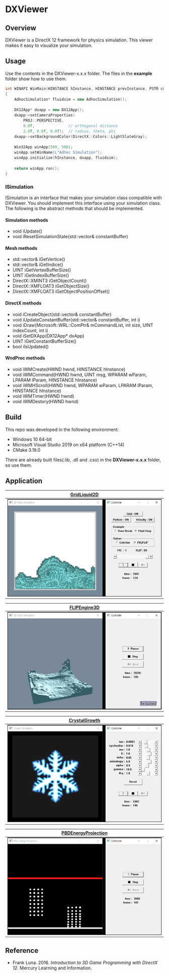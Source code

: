 # DXViewer
## Overview
DXViewer is a DirectX 12 framework for physics simulation. This viewer makes it easy to visualize your simulation.

## Usage
Use the contents in the DXViewer-x.x.x folder. The files in the **example** folder show how to use them.

```c++
int WINAPI WinMain(HINSTANCE hInstance, HINSTANCE prevInstance, PSTR cmdLine, int showCmd)
{
    AdhocSimulation* fluidsim = new AdhocSimulation();

    DX12App* dxapp = new DX12App();
    dxapp->setCameraProperties(
        PROJ::PERSPECTIVE, 
        0.0f,               // orthogonal distance
        2.0f, 0.0f, 0.0f);  // radius, theta, phi
    dxapp->setBackgroundColor(DirectX::Colors::LightSlateGray);

    Win32App winApp(500, 500);
    winApp.setWinName(L"Adhoc Simulation");
    winApp.initialize(hInstance, dxapp, fluidsim);

    return winApp.run();
}
```

### ISimulation
ISimulation is an interface that makes your simulation class compatible with DXViewer. You should implement this interface using your simulation class. The following is the abstract methods that should be implemented.

#### Simulation methods
* void iUpdate()
* void iResetSimulationState(std::vector<ConstantBuffer>& constantBuffer)

#### Mesh methods
* std::vector<Vertex>& iGetVertice()
* std::vector<unsigned int>& iGetIndice()
* UINT iGetVertexBufferSize()
* UINT iGetIndexBufferSize()
* DirectX::XMINT3 iGetObjectCount()
* DirectX::XMFLOAT3 iGetObjectSize()
* DirectX::XMFLOAT3 iGetObjectPositionOffset()
  
#### DirectX methods
* void iCreateObject(std::vector<ConstantBuffer>& constantBuffer)
* void iUpdateConstantBuffer(std::vector<ConstantBuffer>& constantBuffer, int i)
* void iDraw(Microsoft::WRL::ComPtr<ID3D12GraphicsCommandList>& mCommandList, int size, UINT indexCount, int i)
* void iSetDXApp(DX12App* dxApp)
* UINT iGetConstantBufferSize()
* bool iIsUpdated()

#### WndProc methods
* void iWMCreate(HWND hwnd, HINSTANCE hInstance)
* void iWMCommand(HWND hwnd, UINT msg, WPARAM wParam, LPARAM lParam, HINSTANCE hInstance)
* void iWMHScroll(HWND hwnd, WPARAM wParam, LPARAM lParam, HINSTANCE hInstance)
* void iWMTimer(HWND hwnd)
* void iWMDestory(HWND hwnd)

## Build
This repo was developed in the following environment:
* Windows 10 64-bit
* Microsoft Visual Studio 2019 on x64 platform (C++14)
* CMake 3.19.0

There are already built files(.lib, .dll and .cso) in the **DXViewer-x.x.x** folder, so use them.
  
## Application
|[GridLiquid2D](https://github.com/jklee95/GridLiquid2D)|
|:---:|
|<img src="docs/images/gridliquid2d.png" width="100%" height="100%">|

|[FLIPEngine3D](https://github.com/jklee95/FLIPEngine3D)|
|:---:|
|<img src="docs/images/flipengine3d.png" width="100%" height="100%">|
    
|[CrystalGrowth](https://github.com/jklee95/CrystalGrowth)|
|:---:|
|<img src="docs/images/crystalgrowth.png" width="100%" height="100%">|

|[PBDEnergyProjection](https://github.com/jklee95/PBDEnergyProjection)|
|:---:|
|<img src="docs/images/pbdenergyprojection.png" width="100%" height="100%">|
## Reference
* Frank Luna. 2016. _Introduction to 3D Game Programming with DirectX 12_. Mercury Learning and Information.
